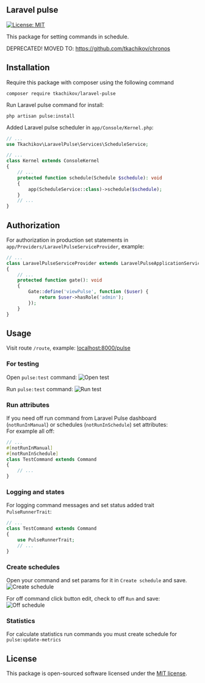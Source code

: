 ## Laravel pulse

[![License: MIT](https://img.shields.io/badge/License-MIT-green.svg)](https://opensource.org/licenses/MIT)

This package for setting commands in schedule.

DEPRECATED! MOVED TO: https://github.com/tkachikov/chronos

## Installation

Require this package with composer using the following command
```shell
composer require tkachikov/laravel-pulse
```

Run Laravel pulse command for install:
```shell
php artisan pulse:install
```

Added Laravel pulse scheduler in `app/Console/Kernel.php`:
```php
// ...
use Tkachikov\LaravelPulse\Services\ScheduleService;

// ...
class Kernel extends ConsoleKernel
{
    // ...
    protected function schedule(Schedule $schedule): void
    {
        app(ScheduleService::class)->schedule($schedule);
    }
    // ...
}
```

## Authorization

For authorization in production set statements in `app/Providers/LaravelPulseServiceProvider`, example:

```php
// ...
class LaravelPulseServiceProvider extends LaravelPulseApplicationServiceProvider
{
    // ...
    protected function gate(): void
    {
        Gate::define('viewPulse', function ($user) {
            return $user->hasRole('admin');
        });
    }
}
```

## Usage

Visit route `/route`, example: [localhost:8000/pulse](http://localhost:8000/pulse)

### For testing

Open `pulse:test` command:
![Open test](images/open_test.png)

Run `pulse:test` command:
![Run test](images/run_test.png)

### Run attributes

If you need off run command from Laravel Pulse dashboard (`notRunInManual`) or schedules (`notRunInSchedule`) set attributes:<br>
For example all off:
```php
// ...
#[notRunInManual]
#[notRunInSchedule]
class TestCommand extends Command
{
    // ...
}
```

### Logging and states

For logging command messages and set status added trait `PulseRunnerTrait`:
```php
// ...
class TestCommand extends Command
{
    use PulseRunnerTrait;
    // ...
}
```

### Create schedules

Open your command and set params for it in `Create schedule` and save.
![Create schedule](images/create_schedule.png)

For off command click button edit, check to off `Run` and save:
![Off schedule](images/off_schedule.png)

### Statistics

For calculate statistics run commands you must create schedule for `pulse:update-metrics`

## License

This package is open-sourced software licensed under the [MIT license](https://opensource.org/licenses/MIT).
